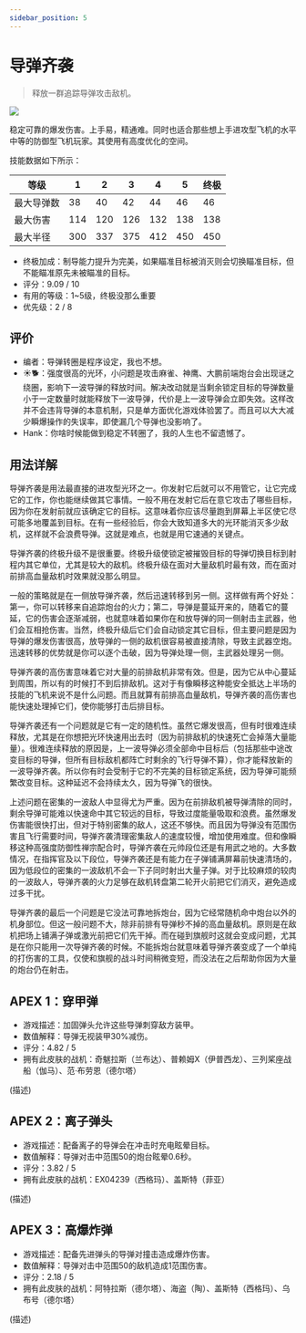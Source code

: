 ```yaml
---
sidebar_position: 5
---
```


# 导弹齐袭

> 释放一群追踪导弹攻击敌机。

<img src="/terms/ms.png" style={{zoom:1.25}}/>

稳定可靠的爆发伤害。上手易，精通难。同时也适合那些想上手进攻型飞机的水平中等的防御型飞机玩家。其使用有高度优化的空间。

技能数据如下所示：

| 等级       | 1    | 2    | 3    | 4    | 5    | 终极 |
| ---------- | ---- | ---- | ---- | ---- | ---- | ---- |
| 最大导弹数 | 38   | 40   | 42   | 44   | 46   | 46   |
| 最大伤害   | 114  | 120  | 126  | 132  | 138  | 138  |
| 最大半径   | 300  | 337  | 375  | 412  | 450  | 450  |

- 终极加成：制导能力提升为完美，如果瞄准目标被消灭则会切换瞄准目标，但不能瞄准原先未被瞄准的目标。
- 评分：9.09 / 10
- 有用的等级：1~5级，终极没那么重要
- 优先级：2 / 8

## 评价

- 编者：导弹转圈是程序设定，我也不想。
- ☀🐕：强度很高的光环，小问题是攻击麻雀、神鹰、大鹏前端炮台会出现谜之绕圈，影响下一波导弹的释放时间。解决改动就是当剩余锁定目标的导弹数量小于一定数量时就能释放下一波导弹，代价是上一波导弹会立即失效。这样改并不会违背导弹的本意机制，只是单方面优化游戏体验罢了。而且可以大大减少瞬爆操作的失误率，即使漏几个导弹也没影响了。
- Hank：你啥时候能做到稳定不转圈了，我的人生也不留遗憾了。

## 用法详解

导弹齐袭是用法最直接的进攻型光环之一。你发射它后就可以不用管它，让它完成它的工作，你也能继续做其它事情。一般不用在发射它后在意它攻击了哪些目标，因为你在发射前就应该确定它的目标。这意味着你应该尽量跑到屏幕上半区使它尽可能多地覆盖到目标。在有一些经验后，你会大致知道多大的光环能消灭多少敌机，这样就不会浪费导弹。这就是难点，也就是用它速通的关键点。

导弹齐袭的终极升级不是很重要。终极升级使锁定被摧毁目标的导弹切换目标到射程内其它单位，尤其是较大的敌机。终极升级在面对大量敌机时最有效，而在面对前排高血量敌机时效果就没那么明显。

一般的策略就是在一侧放导弹齐袭，然后迅速转移到另一侧。这样做有两个好处：第一，你可以转移来自追踪炮台的火力；第二，导弹是蔓延开来的，随着它的蔓延，它的伤害会逐渐减弱，也就意味着如果你在和放导弹的同一侧射击主武器，他们会互相抢伤害。当然，终极升级后它们会自动锁定其它目标，但主要问题是因为导弹的爆发伤害很高，放导弹的一侧的敌机很容易被直接清除，导致主武器空炮。迅速转移的优势就是你可以逐个击破，因为导弹处理一侧，主武器处理另一侧。

导弹齐袭的高伤害意味着它对大量的前排敌机非常有效。但是，因为它从中心蔓延到周围，所以有的时候打不到后排敌机。这对于有像瞬移这种能安全抵达上半场的技能的飞机来说不是什么问题。而且就算有前排高血量敌机，导弹齐袭的高伤害也能快速处理掉它们，使你能够打击后排目标。

导弹齐袭还有一个问题就是它有一定的随机性。虽然它爆发很高，但有时很难连续释放，尤其是在你想把光环快速用出去时（因为前排敌机的快速死亡会掉落大量能量）。很难连续释放的原因是，上一波导弹必须全部命中目标后（包括那些中途改变目标的导弹，但所有目标敌机都阵亡时剩余的飞行导弹不算），你才能释放新的一波导弹齐袭。所以你有时会受制于它的不完美的目标锁定系统，因为导弹可能频繁改变目标。这种延迟不会持续太久，因为导弹飞的很快。

上述问题在密集的一波敌人中显得尤为严重。因为在前排敌机被导弹清除的同时，剩余导弹可能难以快速命中其它较远的目标，导致过度能量吸取和浪费。虽然爆发伤害能很快打出，但对于特别密集的敌人，这还不够快。而且因为导弹没有范围伤害且飞行需要时间，导弹齐袭清理密集敌人的速度较慢，增加使用难度。但和像瞬移这种高强度防御性禅宗配合时，导弹齐袭在元帅段位还是有用武之地的。大多数情况，在指挥官及以下段位，导弹齐袭还是有能力在子弹铺满屏幕前快速清场的，因为低段位的密集的一波敌机不会一下子同时射出大量子弹。对于比较麻烦的较肉的一波敌人，导弹齐袭的火力足够在敌机转盘第二轮开火前把它们消灭，避免造成过多干扰。

导弹齐袭的最后一个问题是它没法可靠地拆炮台，因为它经常随机命中炮台以外的机身部位。但这一般问题不大，除非前排有导弹秒不掉的高血量敌机。原则是在敌机把场上铺满子弹或激光前把它们先干掉。而在碰到旗舰时这就会变成问题，尤其是在你只能用一次导弹齐袭的时候。不能拆炮台就意味着导弹齐袭变成了一个单纯的打伤害的工具，仅使和旗舰的战斗时间稍微变短，而没法在之后帮助你因为大量的炮台仍在射击。

## APEX 1：穿甲弹

- 游戏描述：加固弹头允许这些导弹刺穿敌方装甲。
- 数值解释：导弹无视装甲30%减伤。
- 评分：4.82 / 5
- 拥有此皮肤的战机：奇魃拉斯（兰布达）、普赖姆X（伊普西龙）、三列桨座战船（伽马）、范·布劳恩（德尔塔）

(描述)

## APEX 2：离子弹头

- 游戏描述：配备离子的导弹会在冲击时充电眩晕目标。
- 数值解释：导弹对击中范围50的炮台眩晕0.6秒。
- 评分：3.82 / 5
- 拥有此皮肤的战机：EX04239（西格玛）、盖斯特（菲亚）

(描述)

## APEX 3：高爆炸弹

- 游戏描述：配备先进弹头的导弹对撞击造成爆炸伤害。
- 数值解释：导弹对击中范围50的敌机造成1范围伤害。
- 评分：2.18 / 5
- 拥有此皮肤的战机：阿特拉斯（德尔塔）、海盗（陶）、盖斯特（西格玛）、乌布号（德尔塔）

(描述)

